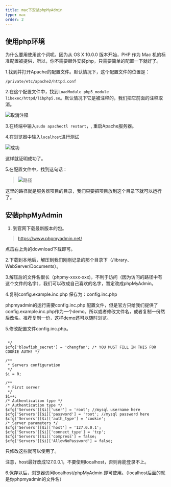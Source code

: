 ```yaml
---
title: mac下安装phpMyAdmin
type: mac
order: 2
---
```


## 使用php环境

为什么要用使用这个词呢。因为从 OS X 10.0.0 版本开始，PHP 作为 Mac 机的标准配置被提供，所以，你不需要额外安装php，只需要简单的配置一下就好了。

1.找到并打开Apache的配置文件。默认情况下，这个配置文件的位置是： 
```
/private/etc/apache2/httpd.conf
```

2.在这个配置文件中，找到```LoadModule php5_module libexec/httpd/libphp5.so```。默认情况下它是被注释的，我们把它前面的注释取消。

> 
![取消注释](http://upload-images.jianshu.io/upload_images/4047674-b59a46f9ce4d8760.png?imageMogr2/auto-orient/strip%7CimageView2/2/w/1240) 

3.在终端中输入```sudo apachectl restart```，, 重启Apache服务器。

4.在浏览器中输入```localhost```进行测试

> 
![成功](http://upload-images.jianshu.io/upload_images/4047674-67b6bd6f497c4b11.png?imageMogr2/auto-orient/strip%7CimageView2/2/w/1240)  

这样就证明成功了。

5.在配置文件中，找到这句话：

> ![路径](http://upload-images.jianshu.io/upload_images/4047674-3425c0de667f0c86.png?imageMogr2/auto-orient/strip%7CimageView2/2/w/1240) 

这里的路径就是服务器项目的目录，我们只要把项目放到这个目录下就可以运行了。

## 安装phpMyAdmin

1.  到官网下载最新版本的包。

> https://www.phpmyadmin.net/

点击右上角的download下载即可。

2.下载到本地后，解压到我们刚刚记录的那个目录下（/library、WebServer/Documents）。

3.解压后的文件名很长（phpmy-xxxx-xxx)，不利于访问（因为访问的路径中有这个文件的名字），我们可以改成自己喜欢的名字，暂定改成phpMyAdmin。

4.复制config.example.inc.php 保存为：config.inc.php 

phpmyadmin的运行需要config.inc.php 配置文件，但是官方只给我们提供了config.example.inc.php作为一个demo。所以或者修改文件名，或者复制一份然后改名。推荐复制一份，这样demo还可以随时浏览。

5.修改配置文件config.inc.php。

```

 */
$cfg['blowfish_secret'] = 'chengfan'; /* YOU MUST FILL IN THIS FOR COOKIE AUTH! */

/**
 * Servers configuration
 */
$i = 0;

/**
 * First server
 */
$i++;
/* Authentication type */
/* Authentication type */
$cfg['Servers'][$i]['user'] = 'root'; //mysql username here
$cfg['Servers'][$i]['password'] = 'root'; //mysql password here
$cfg['Servers'][$i]['auth_type'] = 'cookie';
/* Server parameters */
$cfg['Servers'][$i]['host'] = '127.0.0.1';
$cfg['Servers'][$i]['connect_type'] = 'tcp';
$cfg['Servers'][$i]['compress'] = false;
$cfg['Servers'][$i]['AllowNoPassword'] = false;
```
只修改这些就可以使用了。

注意，host最好改成127.0.0.1，不要使用localhost，否则肯能登录不上。

6.保存以后，浏览器访问localhost/phpMyAdmin 即可使用。（localhost后面的就是你phpmyadmin的文件名）

